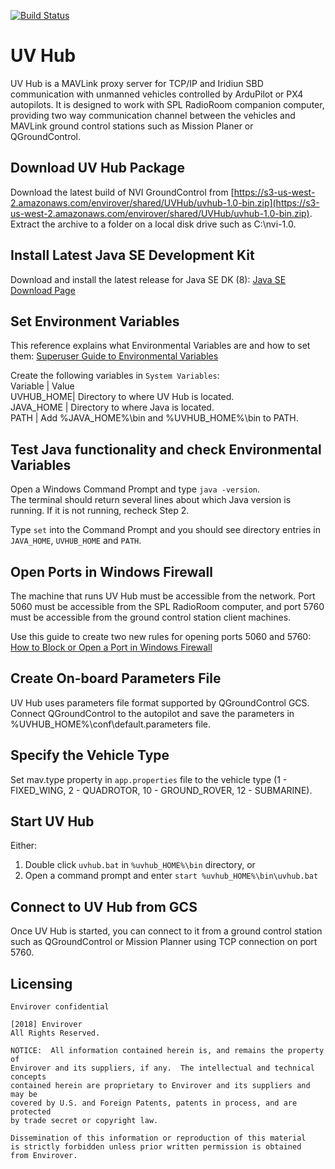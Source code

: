 [![Build Status](https://codebuild.us-west-2.amazonaws.com/badges?uuid=eyJlbmNyeXB0ZWREYXRhIjoiRW1vUVROVFc3bis4ZXhncEg5M1ZuR2d4ck43cDU4TE8vdGo1RU9ZNk5QR01RWW5uZkZCYnBab1pHS0ZnQ0lUcDFQOGFTQmM2eUx2SjczSko0VFcvUjRRPSIsIml2UGFyYW1ldGVyU3BlYyI6InljK1JHbXRVa04xc0M4cDciLCJtYXRlcmlhbFNldFNlcmlhbCI6MX0%3D&branch=master)](https://us-west-2.console.aws.amazon.com/codebuild/home?region=us-west-2#/projects/UVHub/view)

# UV Hub

UV Hub is a MAVLink proxy server for TCP/IP and Iridiun SBD communication with unmanned vehicles controlled by ArduPilot or PX4 autopilots. It is designed to work with SPL RadioRoom companion computer, providing two way communication channel between the vehicles and MAVLink ground control stations such as Mission Planer or QGroundControl.

## Download UV Hub Package

Download the latest build of NVI GroundControl from [https://s3-us-west-2.amazonaws.com/envirover/shared/UVHub/uvhub-1.0-bin.zip](https://s3-us-west-2.amazonaws.com/envirover/shared/UVHub/uvhub-1.0-bin.zip). Extract the archive to a folder on a local disk drive such as C:\nvi-1.0.

## Install Latest Java SE Development Kit

Download and install the latest release for Java SE DK (8): [Java SE Download Page](http://www.oracle.com/technetwork/java/javase/downloads/jdk8-downloads-2133151.html)

## Set Environment Variables

This reference explains what Environmental Variables are and how to set them: [Superuser Guide to Environmental Variables](http://www.oracle.com/technetwork/java/javase/downloads/jdk8-downloads-2133151.html)

Create the following variables in `System Variables`:  
Variable  |  Value  
UVHUB_HOME|  Directory to where UV Hub is located.  
JAVA_HOME |  Directory to where Java is located.  
PATH      |  Add %JAVA_HOME%\bin and %UVHUB_HOME%\bin to PATH.

## Test Java functionality and check Environmental Variables  

Open a Windows Command Prompt and type `java -version`.  
The terminal should return several lines about which Java version is running. If it is not running, recheck Step 2.  
  
Type `set` into the Command Prompt and you should see directory entries in `JAVA_HOME`, `UVHUB_HOME` and `PATH`.  

## Open Ports in Windows Firewall

The machine that runs UV Hub must be accessible from the network. Port 5060 must be accessible from the SPL RadioRoom computer, and port 5760 must be accessible from the ground control station client machines.  

Use this guide to create two new rules for opening ports 5060 and 5760: [How to Block or Open a Port in Windows Firewall](http://www.thewindowsclub.com/block-open-port-windows-8-firewall)  

## Create On-board Parameters File
 
UV Hub uses parameters file format supported by QGroundControl GCS. Connect QGroundControl to the autopilot and save the parameters in %UVHUB_HOME%\conf\default.parameters file.

## Specify the Vehicle Type

Set mav.type property in `app.properties` file to the vehicle type (1 - FIXED_WING, 2 - QUADROTOR, 10 - GROUND_ROVER, 12 - SUBMARINE).

## Start UV Hub

Either:  
1. Double click `uvhub.bat` in `%uvhub_HOME%\bin` directory, or  
2. Open a command prompt and enter `start %uvhub_HOME%\bin\uvhub.bat`  

## Connect to UV Hub from GCS 

Once UV Hub is started, you can connect to it from a ground control station such as QGroundControl or Mission Planner using TCP connection on port 5760. 

## Licensing
```
Envirover confidential

[2018] Envirover
All Rights Reserved.

NOTICE:  All information contained herein is, and remains the property of
Envirover and its suppliers, if any.  The intellectual and technical concepts
contained herein are proprietary to Envirover and its suppliers and may be
covered by U.S. and Foreign Patents, patents in process, and are protected
by trade secret or copyright law.

Dissemination of this information or reproduction of this material
is strictly forbidden unless prior written permission is obtained
from Envirover.
```
